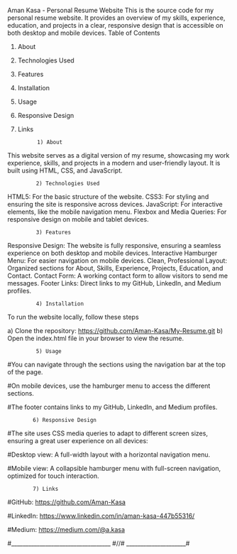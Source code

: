 Aman Kasa - Personal Resume Website
This is the source code for my personal resume website. It provides an overview of my skills, experience, education, and projects in a clear, responsive design that is accessible on both desktop and mobile devices.
Table of Contents
1)  About
2)  Technologies Used
3) Features
4) Installation
5) Usage
6) Responsive Design
7) Links

             1) About
This website serves as a digital version of my resume, showcasing my work experience, skills, and projects in a modern and user-friendly layout. It is built using HTML, CSS, and JavaScript.
     
             2) Technologies Used
HTML5: For the basic structure of the website.
CSS3: For styling and ensuring the site is responsive across devices.
JavaScript: For interactive elements, like the mobile navigation menu.
Flexbox and Media Queries: For responsive design on mobile and tablet devices.


             3) Features
Responsive Design: The website is fully responsive, ensuring a seamless experience on both desktop and mobile devices.
Interactive Hamburger Menu: For easier navigation on mobile devices.
Clean, Professional Layout: Organized sections for About, Skills, Experience, Projects, Education, and Contact.
Contact Form: A working contact form to allow visitors to send me messages.
Footer Links: Direct links to my GitHub, LinkedIn, and Medium profiles.


             4) Installation
To run the website locally, follow these steps

 a) Clone the repository: https://github.com/Aman-Kasa/My-Resume.git
 b) Open the index.html file in your browser to view the resume.

             5) Usage
#You can navigate through the sections using the navigation bar at the top of the page.

#On mobile devices, use the hamburger menu to access the different sections.

#The footer contains links to my GitHub, LinkedIn, and Medium profiles.

            6) Responsive Design
#The site uses CSS media queries to adapt to different screen sizes, ensuring a great user experience on all devices:

#Desktop view: A full-width layout with a horizontal navigation menu.

#Mobile view: A collapsible hamburger menu with full-screen navigation, optimized for touch interaction.


            7) Links
#GitHub: https://github.com/Aman-Kasa

#LinkedIn: https://www.linkedin.com/in/aman-kasa-447b55316/

#Medium: https://medium.com/@a.kasa

#___________________________________ #//# _____________________#

